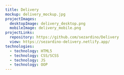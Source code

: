 ```yaml
---
title: Delivery
mockup: delivery_mockup.jpg
projectImages:
  desktopImage: delivery_desktop.png
  mobileImage: delivery_mobile.png
projectLinks:
  repository: https://github.com/sezardino/Delivery
  view: https://sezardino-delivery.netlify.app/
technologies:
  - technology: HTML5
  - technology: CSS/SCSS
  - technology: JS
  - technology: OOP
---
```

